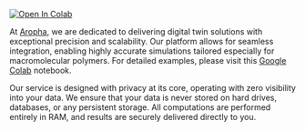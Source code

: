 <!-- badges: start -->
[![Open In Colab](https://colab.research.google.com/assets/colab-badge.svg)](https://colab.research.google.com/drive/1Ypmo0l414TZhx4JTFwuT1bduYs0iRqgw?usp=drive_link)
<!-- badges: end -->

At [Aropha](https://www.aropha.com/), we are dedicated to delivering digital twin solutions with exceptional precision and scalability. Our platform allows for seamless integration, enabling highly accurate simulations tailored especially for macromolecular polymers. For detailed examples, please visit this [Google Colab](https://colab.research.google.com/drive/1Ypmo0l414TZhx4JTFwuT1bduYs0iRqgw?usp=drive_link) notebook.

Our service is designed with privacy at its core, operating with zero visibility into your data. We ensure that your data is never stored on hard drives, databases, or any persistent storage. All computations are performed entirely in RAM, and results are securely delivered directly to you.
